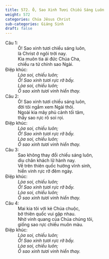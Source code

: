```yaml
---
title: 572. Ô, Sao Xinh Tươi Chiếu Sáng Luôn
weight: 572
categories: Chúa Jêsus Christ
sub-categories: Giáng Sinh
draft: false
---
```

<dl><dt>Câu 1:</dt><dd data-verse="1"> Ô! Sao xinh tươi chiếu sáng luôn, <br/>là Christ ở ngôi trời nay. <br/>Kìa muôn tia ái đức Chúa Cha, <br/>chiếu ra từ chính sao Ngài. </dd><dt>Điệp khúc:</dt><dd data-chorus="1"><em>Lòa soi, chiếu luôn; <br/>Ồ! Sao xinh tươi rực rỡ bấy. <br/>Lòa soi, chiếu luôn; <br/>Ồ sao xinh tươi vinh hiển thay. </em></dd><dt>Câu 2:</dt><dd data-verse="2">Ô! Sao xinh tươi chiếu sáng luôn, <br/>đời tôi ngắm xem Ngài thôi. <br/>Ngoài kia mây phủ cảnh tối tăm, <br/>thấy sao rực rõ soi rọi. </dd><dt>Điệp khúc:</dt><dd data-chorus="1"><em>Lòa soi, chiếu luôn; <br/>Ồ! Sao xinh tươi rực rỡ bấy. <br/>Lòa soi, chiếu luôn; <br/>Ồ sao xinh tươi vinh hiển thay. </em></dd><dt>Câu 3:</dt><dd data-verse="3">Sao không thay đổi chiếu sáng luôn, <br/>dìu chân khách lữ hành nay. <br/>Về trên thiên quốc hưởng vĩnh sinh, <br/>hiển vinh rực rỡ đêm ngày. </dd><dt>Điệp khúc:</dt><dd data-chorus="1"><em>Lòa soi, chiếu luôn; <br/>Ồ! Sao xinh tươi rực rỡ bấy. <br/>Lòa soi, chiếu luôn; <br/>Ồ sao xinh tươi vinh hiển thay. </em></dd><dt>Câu 4:</dt><dd data-verse="4">Mai kia tôi với kẻ Chúa chuộc, <br/>bờ thiên quốc vui gặp nhau. <br/>Nhờ vinh quang của Chúa chúng tôi, <br/>giống sao rực chiếu muôn màu. </dd><dt>Điệp khúc:</dt><dd data-chorus="1"><em>Lòa soi, chiếu luôn; <br/>Ồ! Sao xinh tươi rực rỡ bấy. <br/>Lòa soi, chiếu luôn; <br/>Ồ sao xinh tươi vinh hiển thay. </em></dd></dl>
